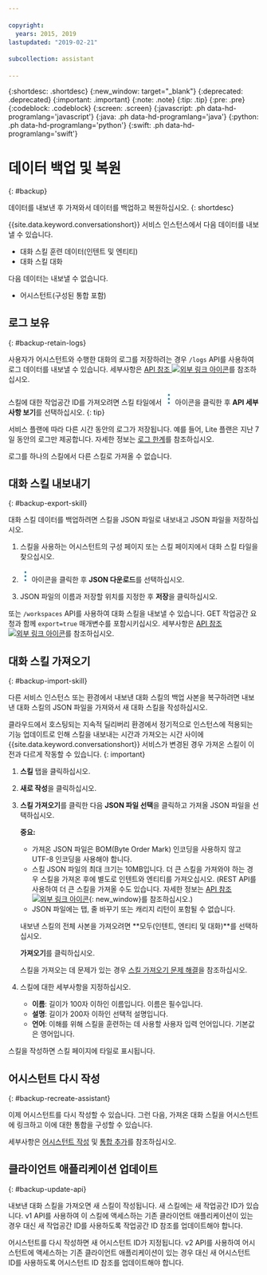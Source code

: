 ```yaml
---

copyright:
  years: 2015, 2019
lastupdated: "2019-02-21"

subcollection: assistant

---
```


{:shortdesc: .shortdesc}
{:new_window: target="_blank"}
{:deprecated: .deprecated}
{:important: .important}
{:note: .note}
{:tip: .tip}
{:pre: .pre}
{:codeblock: .codeblock}
{:screen: .screen}
{:javascript: .ph data-hd-programlang='javascript'}
{:java: .ph data-hd-programlang='java'}
{:python: .ph data-hd-programlang='python'}
{:swift: .ph data-hd-programlang='swift'}

# 데이터 백업 및 복원
{: #backup}

데이터를 내보낸 후 가져와서 데이터를 백업하고 복원하십시오.
{: shortdesc}

{{site.data.keyword.conversationshort}} 서비스 인스턴스에서 다음 데이터를 내보낼 수 있습니다.

- 대화 스킬 훈련 데이터(인텐트 및 엔티티)
- 대화 스킬 대화

다음 데이터는 내보낼 수 없습니다.

<!--- Search skill -->
- 어시스턴트(구성된 통합 포함)

## 로그 보유
{: #backup-retain-logs}

사용자가 어시스턴트와 수행한 대화의 로그를 저장하려는 경우 `/logs` API를 사용하여 로그 데이터를 내보낼 수 있습니다. 세부사항은 [API 참조 ![외부 링크 아이콘](../../icons/launch-glyph.svg "외부 링크 아이콘")](https://cloud.ibm.com/apidocs/assistant#list-log-events-in-a-workspace)를 참조하십시오.

스킬에 대한 작업공간 ID를 가져오려면 스킬 타일에서 ![옵션 목록 열기 및 닫기](images/kabob-beta.png) 아이콘을 클릭한 후 **API 세부사항 보기**를 선택하십시오.
{: tip}

서비스 플랜에 따라 다른 시간 동안의 로그가 저장됩니다. 예를 들어, Lite 플랜은 지난 7일 동안의 로그만 제공합니다. 자세한 정보는 [로그 한계](/docs/services/assistant?topic=assistant-logs#logs-limits)를 참조하십시오.

로그를 하나의 스킬에서 다른 스킬로 가져올 수 없습니다.

## 대화 스킬 내보내기
{: #backup-export-skill}

대화 스킬 데이터를 백업하려면 스킬을 JSON 파일로 내보내고 JSON 파일을 저장하십시오.

1.  스킬을 사용하는 어시스턴트의 구성 페이지 또는 스킬 페이지에서 대화 스킬 타일을 찾으십시오.

1.  ![옵션 목록 열기 및 닫기](images/kabob-beta.png) 아이콘을 클릭한 후 **JSON 다운로드**를 선택하십시오.

1.  JSON 파일의 이름과 저장할 위치를 지정한 후 **저장**을 클릭하십시오.

또는 `/workspaces` API를 사용하여 대화 스킬을 내보낼 수 있습니다. GET 작업공간 요청과 함께 `export=true` 매개변수를 포함시키십시오. 세부사항은 [API 참조 ![외부 링크 아이콘](../../icons/launch-glyph.svg "외부 링크 아이콘")](https://cloud.ibm.com/apidocs/assistant#get-information-about-a-workspace)를 참조하십시오.

## 대화 스킬 가져오기
{: #backup-import-skill}

다른 서비스 인스턴스 또는 환경에서 내보낸 대화 스킬의 백업 사본을 복구하려면 내보낸 대화 스킬의 JSON 파일을 가져와서 새 대화 스킬을 작성하십시오.

클라우드에서 호스팅되는 지속적 딜리버리 환경에서 정기적으로 인스턴스에 적용되는 기능 업데이트로 인해 스킬을 내보내는 시간과 가져오는 시간 사이에 {{site.data.keyword.conversationshort}} 서비스가 변경된 경우 가져온 스킬이 이전과 다르게 작동할 수 있습니다.
{: important}

1.  **스킬** 탭을 클릭하십시오.

1.  **새로 작성**을 클릭하십시오.

1.  **스킬 가져오기**를 클릭한 다음 **JSON 파일 선택**을 클릭하고 가져올 JSON 파일을 선택하십시오.

    **중요:**

    - 가져온 JSON 파일은 BOM(Byte Order Mark) 인코딩을 사용하지 않고 UTF-8 인코딩을 사용해야 합니다.
    - 스킬 JSON 파일의 최대 크기는 10MB입니다. 더 큰 스킬을 가져와야 하는 경우 스킬을 가져온 후에 별도로 인텐트와 엔티티를 가져오십시오. (REST API를 사용하여 더 큰 스킬을 가져올 수도 있습니다. 자세한 정보는 [API 참조 ![외부 링크 아이콘](../../icons/launch-glyph.svg "외부 링크 아이콘")](https://cloud.ibm.com/apidocs/assistant#create-workspace){: new_window}를 참조하십시오.)
    - JSON 파일에는 탭, 줄 바꾸기 또는 캐리지 리턴이 포함될 수 없습니다.

    내보낸 스킬의 전체 사본을 가져오려면 **모두(인텐트, 엔티티 및 대화)**를 선택하십시오.

    **가져오기**를 클릭하십시오. 

    스킬을 가져오는 데 문제가 있는 경우 [스킬 가져오기 문제 해결](/docs/services/assistant?topic=assistant-skill-add#skill-add-import-errors)을 참조하십시오.

1.  스킬에 대한 세부사항을 지정하십시오.

    - **이름**: 길이가 100자 이하인 이름입니다. 이름은 필수입니다.
    - **설명**: 길이가 200자 이하인 선택적 설명입니다.
    - **언어**: 이해를 위해 스킬을 훈련하는 데 사용할 사용자 입력 언어입니다. 기본값은 영어입니다.

스킬을 작성하면 스킬 페이지에 타일로 표시됩니다.

## 어시스턴트 다시 작성
{: #backup-recreate-assistant}

이제 어시스턴트를 다시 작성할 수 있습니다. 그런 다음, 가져온 대화 스킬을 어시스턴트에 링크하고 이에 대한 통합을 구성할 수 있습니다.

세부사항은 [어시스턴트 작성](/docs/services/assistant?topic=assistant-assistant-add) 및 [통합 추가](/docs/services/assistant?topic=assistant-deploy-integration-add#deploy-integration-add-task)를 참조하십시오.

## 클라이언트 애플리케이션 업데이트
{: #backup-update-api}

내보낸 대화 스킬을 가져오면 새 스킬이 작성됩니다. 새 스킬에는 새 작업공간 ID가 있습니다. v1 API를 사용하여 이 스킬에 액세스하는 기존 클라이언트 애플리케이션이 있는 경우 대신 새 작업공간 ID를 사용하도록 작업공간 ID 참조를 업데이트해야 합니다.

어시스턴트를 다시 작성하면 새 어시스턴트 ID가 지정됩니다. v2 API를 사용하여 어시스턴트에 액세스하는 기존 클라이언트 애플리케이션이 있는 경우 대신 새 어시스턴트 ID를 사용하도록 어시스턴트 ID 참조를 업데이트해야 합니다.
